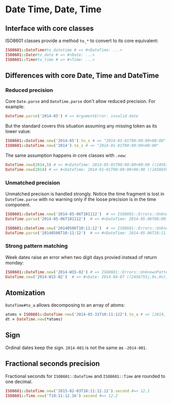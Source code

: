 # Date Time, Date, Time


## Interface with core classes

ISO8601 classes provide a method `to_*` to convert to its core equivalent:

```ruby
ISO8601::DateTime#to_datetime # => #<DateTime: ...>
ISO8601::Date#to_date # => #<Date: ...>
ISO8601::Time#to_time # => #<Time: ...>
```

## Differences with core Date, Time and DateTime

### Reduced precision

Core `Date.parse` and `DateTime.parse` don't allow reduced precision. For
example:

```ruby
DateTime.parse('2014-05') # => ArgumentError: invalid date
```

But the standard covers this situation assuming any missing token as its lower
value:

```ruby
ISO8601::DateTime.new('2014-05').to_s # => "2014-05-01T00:00:00+00:00"
ISO8601::DateTime.new('2014').to_s # => "2014-01-01T00:00:00+00:00"
```

The same assumption happens in core classes with `.new`:

```ruby
DateTime.new(2014,5) # => #<DateTime: 2014-05-01T00:00:00+00:00 ((2456779j,0s,0n),+0s,2299161j)>
DateTime.new(2014) # => #<DateTime: 2014-01-01T00:00:00+00:00 ((2456659j,0s,0n),+0s,2299161j)>
```

### Unmatched precision

Unmatched precison is handled strongly. Notice the time fragment is lost in
`DateTime.parse` with no warning only if the loose precision is in the time
component.

```ruby
ISO8601::DateTime.new('2014-05-06T101112')  # => ISO8601::Errors::UnknownPattern
DateTime.parse('2014-05-06T101112')  # => #<DateTime: 2014-05-06T00:00:00+00:00 ((2456784j,0s,0n),+0s,2299161j)>

ISO8601::DateTime.new('20140506T10:11:12')  # => ISO8601::Errors::UnknownPattern
DateTime.parse('20140506T10:11:12')  # => #<DateTime: 2014-05-06T10:11:12+00:00 ((2456784j,0s,0n),+0s,2299161j)>
```

### Strong pattern matching

Week dates raise an error when two digit days provied instead of return monday:

```ruby
ISO8601::DateTime.new('2014-W15-02') # => ISO8601::Errors::UnknownPattern
DateTime.new('2014-W15-02')  # => #<Date: 2014-04-07 ((2456755j,0s,0n),+0s,2299161j)>
```


## Atomization

`DateTime#to_a` allows decomposing to an array of atoms:

```ruby
atoms = ISO8601::DateTime.new('2014-05-31T10:11:12Z').to_a # => [2014, 5, 31, 10, 11, 12, '+00:00']
dt = DateTime.new(*atoms)
```

## Sign

Ordinal dates keep the sign. `2014-001` is not the same as `-2014-001`.


## Fractional seconds precision

Fractional seconds for `ISO8601::DateTime` and `ISO8601::Time` are rounded to
one decimal.

```ruby
ISO8601::DateTime.new('2015-02-03T10:11:12.12').second #=> 12.1
ISO8601::Time.new('T10:11:12.16').second #=> 12.2
```
